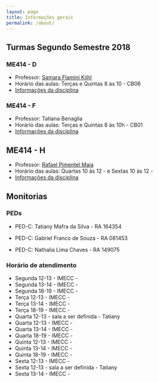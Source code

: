 ```yaml
---
layout: page
title: Informações gerais
permalink: /about/
---
```



## Turmas Segundo Semestre 2018




### ME414 - D

* Professor: [Samara Flamini Kiihl](http://www.ime.unicamp.br/~samara/)
* Horário das aulas: Terças e Quintas 8 às 10 - CB06
* [Informações da disciplina]()

### ME414 - F

* Professor: Tatiana Benaglia
* Horário das aulas: Terças e Quintas 8 às 10h - CB01
* [Informações da disciplina](http://www.ggte.unicamp.br/eam/course/view.php?id=8323)

## ME414 - H

* Professor: [Rafael Pimentel Maia](http://www.ime.unicamp.br/~rafaelmaia/)
* Horário das aulas: Quartas 10 às 12 -  e Sextas 10 às 12 - 
* [Informações da disciplina]()


## Monitorias

### PEDs
* PED-C: Tatiany Mafra da Silva - RA 164354

* PED-C: Gabriel Franco de Souza - RA 081453

* PED-C: Nathalia Lima Chaves - RA 149075

### Horário de atendimento

* Segunda 12-13 - IMECC  - 
* Segunda 13-14 - IMECC  - 
* Segunda 18-19 - IMECC  - 
* Terça 12-13 - IMECC - 
* Terça 13-14 - IMECC  - 
* Terça 18-19 - IMECC  - 
* Quarta 12-13 - sala a ser definida - Tatiany
* Quarta 12-13 - IMECC  - 
* Quarta 13-14 - IMECC  - 
* Quarta 18-19 - IMECC  - 
* Quinta 12-13 - IMECC  - 
* Quinta 13-14 - IMECC  - 
* Quinta 18-19 - IMECC  - 
* Sexta 12-13 - IMECC  - 
* Sexta 12-13 - sala a ser definida - Tatiany
* Sexta 13-14 - IMECC  - 

